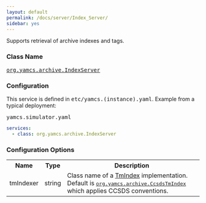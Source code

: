 ```yaml
---
layout: default
permalink: /docs/server/Index_Server/
sidebar: yes
---
```


Supports retrieval of archive indexes and tags.

### Class Name
[<tt>org.yamcs.archive.IndexServer</tt>](https://javadoc.io/page/org.yamcs/yamcs-core/latest/org/yamcs/archive/IndexServer.html)

### Configuration

This service is defined in <tt>etc/yamcs.(instance).yaml</tt>. Example from a typical deployment:

<pre class="r header">yamcs.simulator.yaml</pre>
```yaml
services:
  - class: org.yamcs.archive.IndexServer
```

### Configuration Options

<table class="inline">
  <tr>
    <th>Name</th>
    <th>Type</th>
    <th>Description</th>
  </tr>
  <tr>
    <td class="code">tmIndexer</td>
    <td class="code">string</td>
    <td>
      Class name of a <a href="https://javadoc.io/page/org.yamcs/yamcs-core/latest/org/yamcs/archive/TmIndex.html">TmIndex</a> implementation. Default is <a href="https://javadoc.io/page/org.yamcs/yamcs-core/latest/org/yamcs/archive/CcsdsTmIndex.html"><tt>org.yamcs.archive.CcsdsTmIndex</tt></a> which applies CCSDS conventions.
    </td>
  </tr>
</table>
